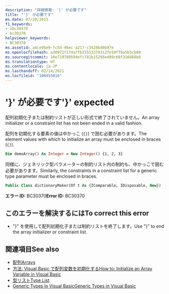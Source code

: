 ```yaml
---
description: "詳細情報: '}' が必要です"
title: "'}' が必要です"
ms.date: 07/20/2015
f1_keywords:
- vbc30370
- bc30370
helpviewer_keywords:
- BC30370
ms.assetid: a4ce9be9-fc5d-46ec-a217-c3428bd0b97e
ms.openlocfilehash: a30972f174a7fb15553379312fe10ff8a5b3cb80
ms.sourcegitcommit: 10e719780594efc781b15295e499c66f316068b8
ms.translationtype: HT
ms.contentlocale: ja-JP
ms.lasthandoff: 02/14/2021
ms.locfileid: "100455016"
---
```

# <a name="-expected"></a><span data-ttu-id="fe305-103">'}' が必要です</span><span class="sxs-lookup"><span data-stu-id="fe305-103">'}' expected</span></span>

<span data-ttu-id="fe305-104">配列初期化子または制約リストが正しい形式で終了されていません。</span><span class="sxs-lookup"><span data-stu-id="fe305-104">An array initializer or a constraint list has not been ended in a valid fashion.</span></span>

<span data-ttu-id="fe305-105">配列を初期化する要素の値は中かっこ (`{}`) で囲む必要があります。</span><span class="sxs-lookup"><span data-stu-id="fe305-105">The element values with which to initialize an array must be enclosed in braces (`{}`).</span></span>

```vb
Dim demoArray() As Integer = New Integer() {1, 2, 3}
```

<span data-ttu-id="fe305-106">同様に、ジェネリック型パラメーターの制約リスト内の制約も、中かっこで囲む必要があります。</span><span class="sxs-lookup"><span data-stu-id="fe305-106">Similarly, the constraints in a constraint list for a generic type parameter must be enclosed in braces.</span></span>

```vb
Public Class dictionaryMaker(Of t As {IComparable, IDisposable, New})
```

<span data-ttu-id="fe305-107">**エラー ID:** BC30370</span><span class="sxs-lookup"><span data-stu-id="fe305-107">**Error ID:** BC30370</span></span>

## <a name="to-correct-this-error"></a><span data-ttu-id="fe305-108">このエラーを解決するには</span><span class="sxs-lookup"><span data-stu-id="fe305-108">To correct this error</span></span>

- <span data-ttu-id="fe305-109">"}" を使用して配列初期化子または制約リストを終了します。</span><span class="sxs-lookup"><span data-stu-id="fe305-109">Use "}" to end the array initializer or constraint list.</span></span>

## <a name="see-also"></a><span data-ttu-id="fe305-110">関連項目</span><span class="sxs-lookup"><span data-stu-id="fe305-110">See also</span></span>

- [<span data-ttu-id="fe305-111">配列</span><span class="sxs-lookup"><span data-stu-id="fe305-111">Arrays</span></span>](../programming-guide/language-features/arrays/index.md)
- [<span data-ttu-id="fe305-112">方法: Visual Basic で配列変数を初期化する</span><span class="sxs-lookup"><span data-stu-id="fe305-112">How to: Initialize an Array Variable in Visual Basic</span></span>](../programming-guide/language-features/arrays/how-to-initialize-an-array-variable.md)
- [<span data-ttu-id="fe305-113">型リスト</span><span class="sxs-lookup"><span data-stu-id="fe305-113">Type List</span></span>](../language-reference/statements/type-list.md)
- [<span data-ttu-id="fe305-114">Generic Types in Visual Basic</span><span class="sxs-lookup"><span data-stu-id="fe305-114">Generic Types in Visual Basic</span></span>](../programming-guide/language-features/data-types/generic-types.md)
